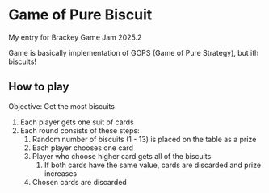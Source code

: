 # Game of Pure Biscuit

My entry for Brackey Game Jam 2025.2

Game is basically implementation of GOPS (Game of Pure Strategy), but ith biscuits!

## How to play

Objective: Get the most biscuits

1. Each player gets one suit of cards
2. Each round consists of these steps:
    1. Random number of biscuits (1 - 13) is placed on the table as a prize
    2. Each player chooses one card
    3. Player who choose higher card gets all of the biscuits
        1. If both cards have the same value, cards are discarded and prize increases
    4. Chosen cards are discarded
